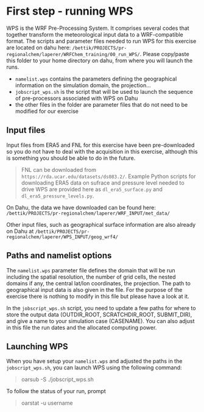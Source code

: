 # First step - running WPS

WPS is the WRF Pre-Processing System. It comprises several codes that together transform the meteorological input data to a WRF-compatible format.
The scripts and parameter files needed to run WPS for this exercise are located on dahu here: `/bettik/PROJECTS/pr-regionalchem/laperer/WRFChem_training/00_run_WPS/`.
Please copy/paste this folder to your home directory on dahu, from where you will launch the runs.
- `namelist.wps` contains the parameters defining the geographical information on the simulation domain, the projection...
- `jobscript_wps.sh` is the script that will be used to launch the sequence of pre-processors associated with WPS on Dahu
- the other files in the folder are parameter files that do not need to be modified for our exercise

## Input files

Input files from ERA5 and FNL for this exercise have been pre-downloaded so you do not have to deal with the acquisition in this exercise, although this is something you should be able to do in the future. 

> FNL can be downloaded from `https://rda.ucar.edu/datasets/ds083.2/`. 
> Example Python scripts for downloading ERA5 data on sufrace and pressure level needed to drive WPS are provided here as `dl_era5_surface.py` and `dl_era5_pressure_levels.py`. 

On Dahu, the data we have downloaded can be found here: `/bettik/PROJECTS/pr-regionalchem/laperer/WRF_INPUT/met_data/`

Other input files, such as geographical surface information are also already on Dahu at `/bettik/PROJECTS/pr-regionalchem/laperer/WPS_INPUT/geog_wrf4/`

## Paths and namelist options

The `namelist.wps` parameter file defines the domain that will be run including the spatial resolution, the number of grid cells, the nested domains if any, the central lat/lon coordinates, the projection. The path to geographical input data is also given in the file. For the purpose of the exercise there is nothing to modify in this file but please have a look at it.

In the `jobscript_wps.sh` script, you need to update a few paths for where to store the output data (OUTDIR_ROOT, SCRATCHDIR_ROOT, SUBMIT_DIR), and give a name to your simulation case (CASENAME). You can also adjust in this file the run dates and the allocated computing power.


## Launching WPS

When you have setup your `namelist.wps` and adjusted the paths in the `jobscript_wps.sh`, you can launch WPS using the following command: 
> oarsub -S ./jobscript_wps.sh

To follow the status of your run, prompt
> oarstat -u username
